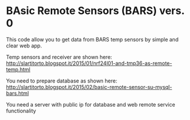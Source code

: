 # BAsic Remote Sensors (BARS) vers. 0

This code allow you to get data from BARS temp sensors by simple and clear web app.

Temp sensors and receiver are shown here:
http://slartitorto.blogspot.it/2015/01/nrf24l01-and-tmp36-as-remote-temp.html

You need to prepare database as shown here:
http://slartitorto.blogspot.it/2015/02/basic-remote-sensor-su-mysql-bars.html

You need a server with public ip for database and web remote service functionality
